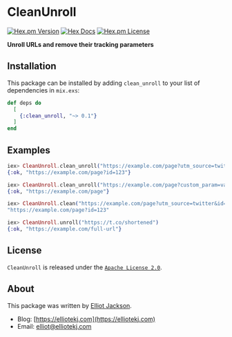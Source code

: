 # CleanUnroll

[![Hex.pm Version](http://img.shields.io/hexpm/v/search.svg?style=flat)](https://hex.pm/packages/search)
[![Hex Docs](https://img.shields.io/badge/hex%20docs-blue)](https://hexdocs.pm/search/search.html)
[![Hex.pm License](http://img.shields.io/hexpm/l/search.svg?style=flat)](https://hex.pm/packages/search)

**Unroll URLs and remove their tracking parameters**

## Installation

This package can be installed by adding `clean_unroll` to your list of
dependencies in `mix.exs`:

```elixir
def deps do
  [
    {:clean_unroll, "~> 0.1"}
  ]
end
```

## Examples

```elixir
iex> CleanUnroll.clean_unroll("https://example.com/page?utm_source=twitter&id=123")
{:ok, "https://example.com/page?id=123"}

iex> CleanUnroll.clean_unroll("https://example.com/page?custom_param=value", ["custom_param"])
{:ok, "https://example.com/page"}

iex> CleanUnroll.clean("https://example.com/page?utm_source=twitter&id=123")
"https://example.com/page?id=123"

iex> CleanUnroll.unroll("https://t.co/shortened")
{:ok, "https://example.com/full-url"}
```

## License

`CleanUnroll` is released under the [`Apache License 2.0`](https://github.com/elliotekj/search/blob/main/LICENSE).

## About

This package was written by [Elliot Jackson](https://elliotekj.com).

- Blog: [https://elliotekj.com](https://elliotekj.com)
- Email: elliot@elliotekj.com

